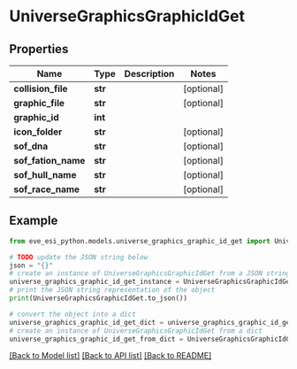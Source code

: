 # UniverseGraphicsGraphicIdGet


## Properties

Name | Type | Description | Notes
------------ | ------------- | ------------- | -------------
**collision_file** | **str** |  | [optional] 
**graphic_file** | **str** |  | [optional] 
**graphic_id** | **int** |  | 
**icon_folder** | **str** |  | [optional] 
**sof_dna** | **str** |  | [optional] 
**sof_fation_name** | **str** |  | [optional] 
**sof_hull_name** | **str** |  | [optional] 
**sof_race_name** | **str** |  | [optional] 

## Example

```python
from eve_esi_python.models.universe_graphics_graphic_id_get import UniverseGraphicsGraphicIdGet

# TODO update the JSON string below
json = "{}"
# create an instance of UniverseGraphicsGraphicIdGet from a JSON string
universe_graphics_graphic_id_get_instance = UniverseGraphicsGraphicIdGet.from_json(json)
# print the JSON string representation of the object
print(UniverseGraphicsGraphicIdGet.to_json())

# convert the object into a dict
universe_graphics_graphic_id_get_dict = universe_graphics_graphic_id_get_instance.to_dict()
# create an instance of UniverseGraphicsGraphicIdGet from a dict
universe_graphics_graphic_id_get_from_dict = UniverseGraphicsGraphicIdGet.from_dict(universe_graphics_graphic_id_get_dict)
```
[[Back to Model list]](../README.md#documentation-for-models) [[Back to API list]](../README.md#documentation-for-api-endpoints) [[Back to README]](../README.md)


